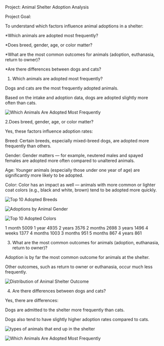 Project: Animal Shelter Adoption Analysis

Project Goal:

To understand which factors influence animal adoptions in a shelter:

*Which animals are adopted most frequently?

*Does breed, gender, age, or color matter?

*What are the most common outcomes for animals (adoption, euthanasia, return to owner)?

*Are there differences between dogs and cats?


1. Which animals are adopted most frequently?
   
Dogs and cats are the most frequently adopted animals.

Based on the intake and adoption data, dogs are adopted slightly more often than cats.


![Which Animals Are Adopted Most Frequently](https://github.com/user-attachments/assets/6e8a6f2c-6b7b-40e7-9612-489bbab3b5f4)


2.Does breed, gender, age, or color matter?
 
Yes, these factors influence adoption rates:

Breed: Certain breeds, especially mixed-breed dogs, are adopted more frequently than others.

Gender: Gender matters — for example, neutered males and spayed females are adopted more often compared to unaltered animals.

Age: Younger animals (especially those under one year of age) are significantly more likely to be adopted.

Color: Color has an impact as well — animals with more common or lighter coat colors (e.g., black and white, brown) tend to be adopted more quickly.


![Top 10 Adopted Breeds](https://github.com/user-attachments/assets/b82a2610-504b-498b-8796-b8b76858cd86)


![Adoptions by Animal Gender](https://github.com/user-attachments/assets/f8066561-5fa6-4234-8af5-624fcd26e3c8)


![Top 10 Adopted Colors](https://github.com/user-attachments/assets/9e809858-d285-4af8-a4b4-3933b90ed8a0)



1 month          5009
1 year           4935
2 years          3576
2 months         2698
3 years          1496
4 weeks          1377
4 months         1003
3 months          951
5 months          867
4 years           861


3. What are the most common outcomes for animals (adoption, euthanasia, return to owner)?

Adoption is by far the most common outcome for animals at the shelter.

Other outcomes, such as return to owner or euthanasia, occur much less frequently.



![Distribution of Animal Shelter Outcome](https://github.com/user-attachments/assets/38b66564-255d-4dda-b0f8-ffaddf50dccc)


4. Are there differences between dogs and cats?

Yes, there are differences:

Dogs are admitted to the shelter more frequently than cats.

Dogs also tend to have slightly higher adoption rates compared to cats.

![types of animals that end up in the shelter](https://github.com/user-attachments/assets/167e6d83-a8b3-42a5-b445-861778638119)


![Which Animals Are Adopted Most Frequently](https://github.com/user-attachments/assets/40c47213-47b1-4c1b-a451-00a523ab43c6)





